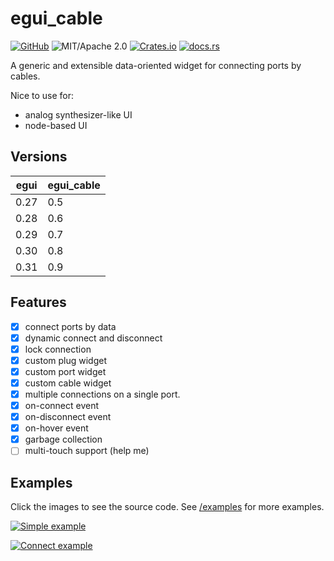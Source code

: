 # egui_cable

[![GitHub](https://img.shields.io/badge/GitHub-ryo33/egui__cable-222222)](https://github.com/ryo33/egui_cable)
![MIT/Apache 2.0](https://img.shields.io/badge/license-MIT%2FApache--2.0-blue.svg)
[![Crates.io](https://img.shields.io/crates/v/egui_cable)](https://crates.io/crates/egui_cable)
[![docs.rs](https://img.shields.io/docsrs/egui_cable)](https://docs.rs/egui_cable)

A generic and extensible data-oriented widget for connecting ports by cables.

Nice to use for:

- analog synthesizer-like UI
- node-based UI

## Versions

| egui | egui_cable |
| ---- | ---------- |
| 0.27 | 0.5        |
| 0.28 | 0.6        |
| 0.29 | 0.7        |
| 0.30 | 0.8        |
| 0.31 | 0.9        |

## Features

- [x] connect ports by data
- [x] dynamic connect and disconnect
- [x] lock connection
- [x] custom plug widget
- [x] custom port widget
- [x] custom cable widget
- [x] multiple connections on a single port.
- [x] on-connect event
- [x] on-disconnect event
- [x] on-hover event
- [x] garbage collection
- [ ] multi-touch support (help me)

## Examples

Click the images to see the source code. See [/examples](https://github.com/ryo33/egui_cable/blob/main/examples) for more examples.

[![Simple example](https://user-images.githubusercontent.com/8780513/170413124-5400d9b4-8f10-4607-bc37-23acc8c6b842.png)](https://github.com/ryo33/egui_cable/blob/main/examples/simple.rs)

[![Connect example](https://user-images.githubusercontent.com/8780513/170408794-ef879b04-9095-4c48-94d6-4773af9437e1.png)](https://github.com/ryo33/egui_cable/blob/main/examples/connect.rs)
